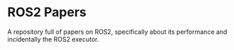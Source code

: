 # ROS2 Papers
A repository full of papers on ROS2, specifically about its performance and incidentally the ROS2 executor.
